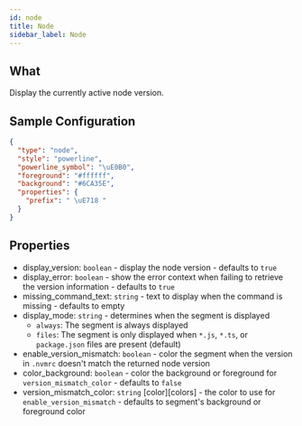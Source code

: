 ```yaml
---
id: node
title: Node
sidebar_label: Node
---
```


## What

Display the currently active node version.

## Sample Configuration

```json
{
  "type": "node",
  "style": "powerline",
  "powerline_symbol": "\uE0B0",
  "foreground": "#ffffff",
  "background": "#6CA35E",
  "properties": {
    "prefix": " \uE718 "
  }
}
```

## Properties

- display_version: `boolean` - display the node version - defaults to `true`
- display_error: `boolean` - show the error context when failing to retrieve the version information - defaults to `true`
- missing_command_text: `string` - text to display when the command is missing - defaults to empty
- display_mode: `string` - determines when the segment is displayed
  - `always`: The segment is always displayed
  - `files`: The segment is only displayed when `*.js`, `*.ts`, or `package.json` files are present (default)
- enable_version_mismatch: `boolean` - color the segment when the version in `.nvmrc` doesn't match the
returned node version
- color_background: `boolean` - color the background or foreground for `version_mismatch_color` - defaults to `false`
- version_mismatch_color: `string` [color][colors] - the color to use for `enable_version_mismatch` - defaults to
segment's background or foreground color
